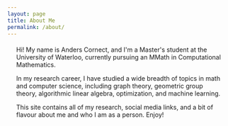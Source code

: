 ```yaml
---
layout: page
title: About Me
permalink: /about/
---
```


<div style="margin:20px;">

<p>
Hi! My name is Anders Cornect, and I'm a Master's student at the University of Waterloo, currently pursuing an MMath in Computational Mathematics.
</p>

<p>
In my research career, I have studied a wide breadth of topics in math and computer science, including graph theory, geometric group theory, algorithmic linear algebra, optimization, and machine learning.
</p>

<p>
This site contains all of my research, social media links, and a bit of flavour about me and who I am as a person. Enjoy!
</p>


</div>